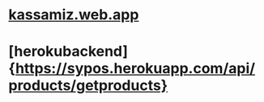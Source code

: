 # [kassamiz.web.app](https://kassamiz.web.app/)
# [herokubackend]{https://sypos.herokuapp.com/api/products/getproducts}